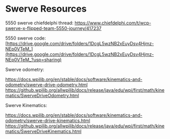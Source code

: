 # Swerve Resources

5550 swerve chiefdelphi thread: https://www.chiefdelphi.com/t/wcp-swerve-x-flipped-team-5550-journey/417237

5550 swerve code: [https://drive.google.com/drive/folders/1DcgL5wzNB2xEuyDsv4Hjmz-NEp0VTeM_](https://drive.google.com/drive/folders/1DcgL5wzNB2xEuyDsv4Hjmz-NEp0VTeM_?usp=sharing)

Swerve odometry: 

https://docs.wpilib.org/en/stable/docs/software/kinematics-and-odometry/swerve-drive-odometry.html
https://github.wpilib.org/allwpilib/docs/release/java/edu/wpi/first/math/kinematics/SwerveDriveOdometry.html

Swerve Kinematics:

https://docs.wpilib.org/en/stable/docs/software/kinematics-and-odometry/swerve-drive-kinematics.html
https://github.wpilib.org/allwpilib/docs/release/java/edu/wpi/first/math/kinematics/SwerveDriveKinematics.html


